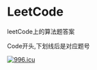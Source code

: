 # LeetCode
leetCode上的算法题答案  

Code开头,下划线后是对应题号



[![996.icu](https://img.shields.io/badge/link-996.icu-red.svg)](https://996.icu)
